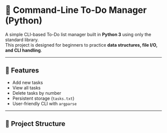 # 📝 Command-Line To-Do Manager (Python)

A simple CLI-based To-Do list manager built in **Python 3** using only the standard library.  
This project is designed for beginners to practice **data structures, file I/O, and CLI handling**.

---

## 🚀 Features

- Add new tasks
- View all tasks
- Delete tasks by number
- Persistent storage (`tasks.txt`)
- User-friendly CLI with `argparse`

---

## 📂 Project Structure
